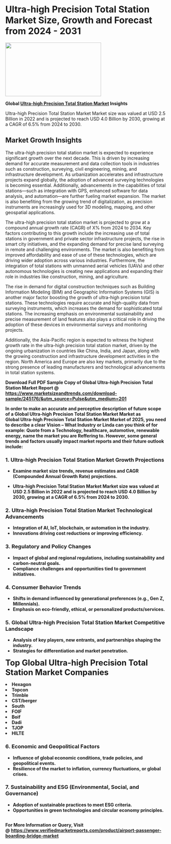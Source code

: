 <H1>Ultra-high Precision Total Station Market Size, Growth and Forecast from 2024 - 2031</H1><img class="aligncenter size-medium wp-image-584254" src="https://thirdeyenews.in/wp-content/uploads/2024/09/Global-Market-Research-300x168.jpeg" alt="" width="300" height="168" /><p><strong>Global&nbsp;<a href="https://www.marketsizeandtrends.com/download-sample/245176/&amp;utm_source=Pulse&amp;utm_medium=201">Ultra-high Precision Total Station Market</a> Insights</strong></p><p>Ultra-high Precision Total Station Market Market size was valued at USD 2.5 Billion in 2022 and is projected to reach USD 4.0 Billion by 2030, growing at a CAGR of 6.5% from 2024 to 2030.</p><p><h2>Market Growth Insights</h2> <p>The ultra-high precision total station market is expected to experience significant growth over the next decade. This is driven by increasing demand for accurate measurement and data collection tools in industries such as construction, surveying, civil engineering, mining, and infrastructure development. As urbanization accelerates and infrastructure projects expand globally, the adoption of advanced surveying technologies is becoming essential. Additionally, advancements in the capabilities of total stations—such as integration with GPS, enhanced software for data analysis, and automation—are further fueling market expansion. The market is also benefiting from the growing trend of digitalization, as precision instruments are increasingly used for 3D modeling, mapping, and other geospatial applications.</p> <p><strong></strong></p> <p>The ultra-high precision total station market is projected to grow at a compound annual growth rate (CAGR) of X% from 2024 to 2034. Key factors contributing to this growth include the increasing use of total stations in government and private sector infrastructure projects, the rise in smart city initiatives, and the expanding demand for precise land surveying in remote and challenging environments. The market is also benefiting from improved affordability and ease of use of these technologies, which are driving wider adoption across various industries. Furthermore, the integration of total stations with unmanned aerial vehicles (UAVs) and other autonomous technologies is creating new applications and expanding their role in industries like construction, mining, and agriculture.</p> <p>The rise in demand for digital construction techniques such as Building Information Modeling (BIM) and Geographic Information Systems (GIS) is another major factor boosting the growth of ultra-high precision total stations. These technologies require accurate and high-quality data from surveying instruments, which increases the demand for sophisticated total stations. The increasing emphasis on environmental sustainability and precise measurement of land features also plays a critical role in driving the adoption of these devices in environmental surveys and monitoring projects.</p> <p>Additionally, the Asia-Pacific region is expected to witness the highest growth rate in the ultra-high precision total station market, driven by the ongoing urbanization in countries like China, India, and Japan, along with the growing construction and infrastructure development activities in the region. North America and Europe are also key markets, primarily due to the strong presence of leading manufacturers and technological advancements in total station systems.</p> <p><strong></p><p><span class=""><strong>Download Full PDF Sample Copy of Global Ultra-high Precision Total Station Market Report</strong> @ <a href="https://www.marketsizeandtrends.com/download-sample/245176/&amp;utm_source=Pulse&amp;utm_medium=201" target="_blank">https://www.marketsizeandtrends.com/download-sample/245176/&amp;utm_source=Pulse&amp;utm_medium=201</a></span></p><p>In order to make an accurate and perceptive description of future scope of a Global&nbsp;Ultra-high Precision Total Station Market Market as Global&nbsp;Ultra-high Precision Total Station Market Market of 2025, you need to describe a clear Vision &ndash; What Industry or Linda can you think of for example: Quote from a Technology, healthcare, automotive, renewable energy, name the market you are Reffering to. However, some general trends and factors usually impact market reports and their future outlook include:</p><h3>1.&nbsp;<strong>Ultra-high Precision Total Station Market Growth Projections</strong></h3><ul><li>Examine market size trends, revenue estimates and CAGR (Compounded Annual Growth Rate) projections.</li><li><p>Ultra-high Precision Total Station Market Market size was valued at USD 2.5 Billion in 2022 and is projected to reach USD 4.0 Billion by 2030, growing at a CAGR of 6.5% from 2024 to 2030.</p></li></ul><h3>2.&nbsp;<strong>Ultra-high Precision Total Station Market Technological Advancements</strong></h3><ul><li>Integration of AI, IoT, blockchain, or automation in the industry.</li><li>Innovations driving cost reductions or improving efficiency.</li></ul><h3>3.&nbsp;<strong>Regulatory and Policy Changes</strong></h3><ul><li>Impact of global and regional regulations, including sustainability and carbon-neutral goals.</li><li>Compliance challenges and opportunities tied to government initiatives.</li></ul><h3>4.&nbsp;<strong>Consumer Behavior Trends</strong></h3><ul><li>Shifts in demand influenced by generational preferences (e.g., Gen Z, Millennials).</li><li>Emphasis on eco-friendly, ethical, or personalized products/services.</li></ul><h3>5.&nbsp;<strong>Global Ultra-high Precision Total Station Market Competitive Landscape</strong></h3><ul><li>Analysis of key players, new entrants, and partnerships shaping the industry.</li><li>Strategies for differentiation and market penetration.</li></ul><p data-pm-slice="1 1 []"><span style="color: inherit; font-family: inherit; font-size: 25px;">Top Global Ultra-high Precision Total Station Market Companies</span></p><div class="" data-test-id=""><p><li>Hexagon</li><li> Topcon</li><li> Trimble</li><li> CST/berger</li><li> South</li><li> FOIF</li><li> Boif</li><li> Dadi</li><li> TJOP</li><li> HILTE</li></p></div><h3>6.&nbsp;<strong>Economic and Geopolitical Factors</strong></h3><ul><li>Influence of global economic conditions, trade policies, and geopolitical events.</li><li>Resilience of the market to inflation, currency fluctuations, or global crises.</li></ul><h3>7.&nbsp;<strong>Sustainability and ESG (Environmental, Social, and Governance)</strong></h3><ul><li>Adoption of sustainable practices to meet ESG criteria.</li><li>Opportunities in green technologies and circular economy principles.</li></ul><h2><strong style="font-size: 14px;">For More Information or Query, Visit @&nbsp;</strong><a style="background-color: #ffffff; font-size: 14px;" href="https://www.marketsizeandtrends.com/report/ultra-high-precision-total-station-market/" target="_blank">https://www.verifiedmarketreports.com/product/airport-passenger-boarding-bridge-market</a></h2>
